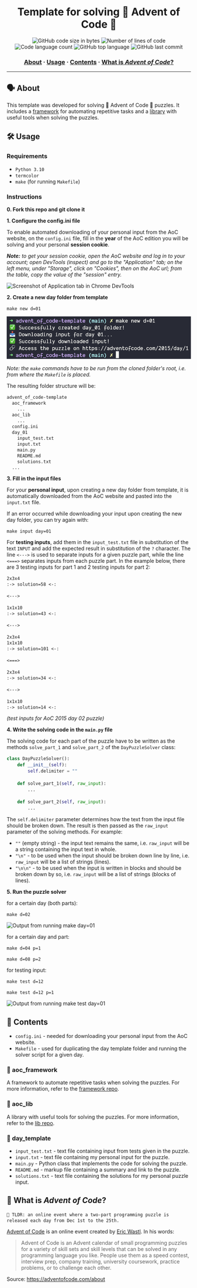 <h1 align="center">
	Template for solving 🌟 Advent of Code 🎄
</h1>

<p align="center">
	<img alt="GitHub code size in bytes" src="https://img.shields.io/github/languages/code-size/appinha/advent_of_code-template?color=blueviolet" />
	<img alt="Number of lines of code" src="https://img.shields.io/tokei/lines/github/appinha/advent_of_code-template?color=blueviolet" />
	<img alt="Code language count" src="https://img.shields.io/github/languages/count/appinha/advent_of_code-template?color=blue" />
	<img alt="GitHub top language" src="https://img.shields.io/github/languages/top/appinha/advent_of_code-template?color=blue" />
	<img alt="GitHub last commit" src="https://img.shields.io/github/last-commit/appinha/advent_of_code-template?color=brightgreen" />
</p>

<h3 align="center">
	<a href="#%EF%B8%8F-about">About</a>
	<span> · </span>
	<a href="#%EF%B8%8F-usage">Usage</a>
	<span> · </span>
	<a href="#-contents">Contents</a>
	<span> · </span>
	<a href="#-what-is-advent-of-code">What is <i>Advent of Code</i>?</a>
</h3>

---

## 🗣️ About

This template was developed for solving 🌟 Advent of Code 🎄 puzzles. It includes a [framework](https://github.com/appinha/aoc_framework) for automating repetitive tasks and a [library](https://github.com/appinha/aoc_lib) with useful tools when solving the puzzles.

## 🛠️ Usage

### Requirements

- `Python 3.10`
- `termcolor`
- `make` (for running `Makefile`)

### Instructions

**0. Fork this repo and git clone it**

**1. Configure the config.ini file**

To enable automated downloading of your personal input from the AoC website, on the `config.ini` file, fill in the **year** of the AoC edition you will be solving and your personal **session cookie**.

_**Note:** to get your session cookie, open the AoC website and log in to your account; open DevTools (inspect) and go to the "Application" tab; on the left menu, under "Storage", click on "Cookies", then on the AoC url; from the table, copy the value of the "session" entry._

![Screenshot of Application tab in Chrome DevTools](aoc_framework/img/session_cookie.png)

**2. Create a new day folder from template**

```shell
make new d=01
```

![Output from running `make new day=01`](img/make_new.png)

_Note: the `make` commands have to be run from the cloned folder's root, i.e. from where the `Makefile` is placed._

The resulting folder structure will be:
```
advent_of_code-template
  aoc_framework
    ...
  aoc_lib
    ...
  config.ini
  day_01
    input_test.txt
    input.txt
    main.py
    README.md
    solutions.txt
  ...
```

**3. Fill in the input files**

For your **personal input**, upon creating a new day folder from template, it is automatically downloaded from the AoC website and pasted into the `input.txt` file.

If an error occurred while downloading your input upon creating the new day folder, you can try again with:

```shell
make input day=01
```

For **testing inputs**, add them in the `input_test.txt` file in substitution of the text `INPUT` and add the expected result in substitution of the `?` character. The line `<--->` is used to separate inputs for a given puzzle part, while the line `<===>` separates inputs from each puzzle part. In the example below, there are 3 testing inputs for part 1 and 2 testing inputs for part 2:

```
2x3x4
:-> solution=58 <-:

<--->

1x1x10
:-> solution=43 <-:

<--->

2x3x4
1x1x10
:-> solution=101 <-:

<===>

2x3x4
:-> solution=34 <-:

<--->

1x1x10
:-> solution=14 <-:
```

_(test inputs for AoC 2015 day 02 puzzle)_

**4. Write the solving code in the `main.py` file**

The solving code for each part of the puzzle have to be written as the methods `solve_part_1` and `solve_part_2` of the `DayPuzzleSolver` class:

```python
class DayPuzzleSolver():
    def __init__(self):
        self.delimiter = ""

    def solve_part_1(self, raw_input):
        ...

    def solve_part_2(self, raw_input):
        ...
```

The `self.delimiter` parameter determines how the text from the input file should be broken down. The result is then passed as the `raw_input` parameter of the solving methods. For example:

- `""` (empty string) - the input text remains the same, i.e. `raw_input` will be a string containing the input text in whole.
- `"\n"` - to be used when the input should be broken down line by line, i.e. `raw_input` will be a list of strings (lines).
- `"\n\n"` - to be used when the input is written in blocks and should be broken down by so, i.e. `raw_input` will be a list of strings (blocks of lines).

**5. Run the puzzle solver**

for a certain day (both parts):

```shell
make d=02
```

![Output from running `make day=01`](aoc_framework/img/make_day.png)

for a certain day and part:

```shell
make d=04 p=1
```

```shell
make d=08 p=2
```

for testing input:

```shell
make test d=12
```

```shell
make test d=12 p=1
```

![Output from running `make test day=01`](aoc_framework/img/make_test.png)

## 📑 Contents

* `config.ini` - needed for downloading your personal input from the AoC website.
* `Makefile` - used for duplicating the day template folder and running the solver script for a given day.

### 📂 aoc_framework

A framework to automate repetitive tasks when solving the puzzles. For more information, refer to the [framework repo](https://github.com/appinha/aoc_framework).

### 📂 aoc_lib

A library with useful tools for solving the puzzles. For more information, refer to the [lib repo](https://github.com/appinha/aoc_lib).

### 📂 day_template

* `input_test.txt` - text file containing input from tests given in the puzzle.
* `input.txt` - text file containing my personal input for the puzzle.
* `main.py` - Python class that implements the code for solving the puzzle.
* `README.md` - markup file containing a summary and link to the puzzle.
* `solutions.txt` - text file containing the solutions for my personal puzzle input.

## 🌟 What is *Advent of Code*?

	🚀 TLDR: an online event where a two-part programming puzzle is released each day from Dec 1st to the 25th.

[Advent of Code](http://adventofcode.com) is an online event created by [Eric Wastl](http://was.tl/). In his words:

> Advent of Code is an Advent calendar of small programming puzzles for a variety of skill sets and skill levels that can be solved in any programming language you like. People use them as a speed contest, interview prep, company training, university coursework, practice problems, or to challenge each other.

Source: https://adventofcode.com/about
